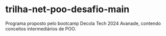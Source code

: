 # trilha-net-poo-desafio-main
Programa proposto pelo bootcamp Decola Tech 2024 Avanade, contendo conceitos intermediários de POO.
